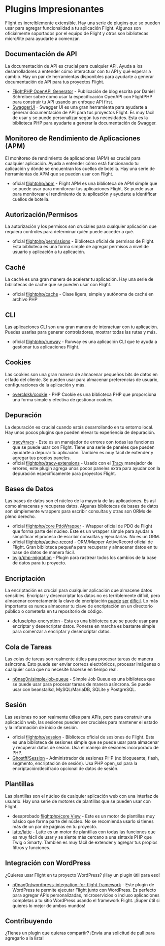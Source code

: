 # Plugins Impresionantes

Flight es increíblemente extensible. Hay una serie de plugins que se pueden usar para agregar funcionalidad a tu aplicación Flight. Algunos son oficialmente soportados por el equipo de Flight y otros son bibliotecas micro/lite para ayudarte a comenzar.

## Documentación de API

La documentación de API es crucial para cualquier API. Ayuda a los desarrolladores a entender cómo interactuar con tu API y qué esperar a cambio. Hay un par de herramientas disponibles para ayudarte a generar documentación de API para tus proyectos Flight.

- [FlightPHP OpenAPI Generator](https://dev.to/danielsc/define-generate-and-implement-an-api-first-approach-with-openapi-generator-and-flightphp-1fb3) - Publicación de blog escrita por Daniel Schreiber sobre cómo usar la especificación OpenAPI con FlightPHP para construir tu API usando un enfoque API first.
- [SwaggerUI](https://github.com/zircote/swagger-php) - Swagger UI es una gran herramienta para ayudarte a generar documentación de API para tus proyectos Flight. Es muy fácil de usar y se puede personalizar según tus necesidades. Esta es la biblioteca PHP para ayudarte a generar la documentación de Swagger.

## Monitoreo de Rendimiento de Aplicaciones (APM)

El monitoreo de rendimiento de aplicaciones (APM) es crucial para cualquier aplicación. Ayuda a entender cómo está funcionando tu aplicación y dónde se encuentran los cuellos de botella. Hay una serie de herramientas de APM que se pueden usar con Flight.
- <span class="badge bg-primary">oficial</span> [flightphp/apm](/awesome-plugins/apm) - Flight APM es una biblioteca de APM simple que se puede usar para monitorear tus aplicaciones Flight. Se puede usar para monitorear el rendimiento de tu aplicación y ayudarte a identificar cuellos de botella.

## Autorización/Permisos

La autorización y los permisos son cruciales para cualquier aplicación que requiera controles para determinar quién puede acceder a qué.

- <span class="badge bg-primary">oficial</span> [flightphp/permissions](/awesome-plugins/permissions) - Biblioteca oficial de permisos de Flight. Esta biblioteca es una forma simple de agregar permisos a nivel de usuario y aplicación a tu aplicación. 

## Caché

La caché es una gran manera de acelerar tu aplicación. Hay una serie de bibliotecas de caché que se pueden usar con Flight.

- <span class="badge bg-primary">oficial</span> [flightphp/cache](/awesome-plugins/php-file-cache) - Clase ligera, simple y autónoma de caché en archivo PHP

## CLI

Las aplicaciones CLI son una gran manera de interactuar con tu aplicación. Puedes usarlas para generar controladores, mostrar todas las rutas y más.

- <span class="badge bg-primary">oficial</span> [flightphp/runway](/awesome-plugins/runway) - Runway es una aplicación CLI que te ayuda a gestionar tus aplicaciones Flight.

## Cookies

Las cookies son una gran manera de almacenar pequeños bits de datos en el lado del cliente. Se pueden usar para almacenar preferencias de usuario, configuraciones de la aplicación y más.

- [overclokk/cookie](/awesome-plugins/php-cookie) - PHP Cookie es una biblioteca PHP que proporciona una forma simple y efectiva de gestionar cookies.

## Depuración

La depuración es crucial cuando estás desarrollando en tu entorno local. Hay unos pocos plugins que pueden elevar tu experiencia de depuración.

- [tracy/tracy](/awesome-plugins/tracy) - Este es un manejador de errores con todas las funciones que se puede usar con Flight. Tiene una serie de paneles que pueden ayudarte a depurar tu aplicación. También es muy fácil de extender y agregar tus propios paneles.
- <span class="badge bg-primary">oficial</span> [flightphp/tracy-extensions](/awesome-plugins/tracy-extensions) - Usado con el [Tracy](/awesome-plugins/tracy) manejador de errores, este plugin agrega unos pocos paneles extra para ayudar con la depuración específicamente para proyectos Flight.

## Bases de Datos

Las bases de datos son el núcleo de la mayoría de las aplicaciones. Es así como almacenas y recuperas datos. Algunas bibliotecas de bases de datos son simplemente wrappers para escribir consultas y otras son ORMs de pleno derecho.

- <span class="badge bg-primary">oficial</span> [flightphp/core PdoWrapper](/awesome-plugins/pdo-wrapper) - Wrapper oficial de PDO de Flight que forma parte del núcleo. Este es un wrapper simple para ayudar a simplificar el proceso de escribir consultas y ejecutarlas. No es un ORM.
- <span class="badge bg-primary">oficial</span> [flightphp/active-record](/awesome-plugins/active-record) - ORM/Mapper ActiveRecord oficial de Flight. Gran biblioteca pequeña para recuperar y almacenar datos en tu base de datos de manera fácil.
- [byjg/php-migration](/awesome-plugins/migrations) - Plugin para rastrear todos los cambios de la base de datos para tu proyecto.

## Encriptación

La encriptación es crucial para cualquier aplicación que almacene datos sensibles. Encriptar y desencriptar los datos no es terriblemente difícil, pero almacenar correctamente la clave de encriptación [puede](https://stackoverflow.com/questions/6767839/where-should-i-store-an-encryption-key-for-php#:~:text=Write%20a%20php%20config%20file%20and%20store%20it,folder%20is%20not%20accessible%20to%20the%20end%20user.) [ser](https://www.reddit.com/r/PHP/comments/luqsn/the_encryption_key_where_do_you_store_it/) [difícil](https://security.stackexchange.com/questions/48047/location-to-store-an-encryption-key). Lo más importante es nunca almacenar tu clave de encriptación en un directorio público o cometerla en tu repositorio de código.

- [defuse/php-encryption](/awesome-plugins/php-encryption) - Esta es una biblioteca que se puede usar para encriptar y desencriptar datos. Ponerse en marcha es bastante simple para comenzar a encriptar y desencriptar datos.

## Cola de Tareas

Las colas de tareas son realmente útiles para procesar tareas de manera asíncrona. Esto puede ser enviar correos electrónicos, procesar imágenes o cualquier cosa que no necesite hacerse en tiempo real.

- [n0nag0n/simple-job-queue](/awesome-plugins/simple-job-queue) - Simple Job Queue es una biblioteca que se puede usar para procesar tareas de manera asíncrona. Se puede usar con beanstalkd, MySQL/MariaDB, SQLite y PostgreSQL.

## Sesión

Las sesiones no son realmente útiles para APIs, pero para construir una aplicación web, las sesiones pueden ser cruciales para mantener el estado y la información de inicio de sesión.

- <span class="badge bg-primary">oficial</span> [flightphp/session](/awesome-plugins/session) - Biblioteca oficial de sesiones de Flight. Esta es una biblioteca de sesiones simple que se puede usar para almacenar y recuperar datos de sesión. Usa el manejo de sesiones incorporado de PHP.
- [Ghostff/Session](/awesome-plugins/ghost-session) - Administrador de sesiones PHP (no bloqueante, flash, segmento, encriptación de sesión). Usa PHP open_ssl para la encriptación/decifrado opcional de datos de sesión.

## Plantillas

Las plantillas son el núcleo de cualquier aplicación web con una interfaz de usuario. Hay una serie de motores de plantillas que se pueden usar con Flight.

- <span class="badge bg-warning">desaprobado</span> [flightphp/core View](/learn#views) - Este es un motor de plantillas muy básico que forma parte del núcleo. No se recomienda usarlo si tienes más de un par de páginas en tu proyecto.
- [latte/latte](/awesome-plugins/latte) - Latte es un motor de plantillas con todas las funciones que es muy fácil de usar y se siente más cercano a una sintaxis PHP que Twig o Smarty. También es muy fácil de extender y agregar tus propios filtros y funciones.

## Integración con WordPress

¿Quieres usar Flight en tu proyecto WordPress? ¡Hay un plugin útil para eso!

- [n0nag0n/wordpress-integration-for-flight-framework](/awesome-plugins/n0nag0n_wordpress) - Este plugin de WordPress te permite ejecutar Flight junto con WordPress. Es perfecto para agregar APIs personalizadas, microservicios o incluso aplicaciones completas a tu sitio WordPress usando el framework Flight. ¡Super útil si quieres lo mejor de ambos mundos!

## Contribuyendo

¿Tienes un plugin que quieras compartir? ¡Envía una solicitud de pull para agregarlo a la lista!